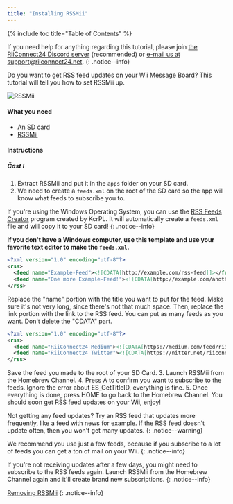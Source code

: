 ```yaml
---
title: "Installing RSSMii"
---
```


{% include toc title="Table of Contents" %}

If you need help for anything regarding this tutorial, please join [the RiiConnect24 Discord server](https://discord.gg/rc24) (recommended) or [e-mail us at support@riiconnect24.net](mailto:support@riiconnect24.net).
{: .notice--info}

Do you want to get RSS feed updates on your Wii Message Board? This tutorial will tell you how to set RSSMii up.

![RSSMii](/images/rssmii.png)

#### What you need

* An SD card
* [RSSMii](https://github.com/RiiConnect24/rssmii/releases)

#### Instructions
##### Část I

1. Extract RSSMii and put it in the `apps` folder on your SD card.
2. We need to create a `feeds.xml` on the root of the SD card so the app will know what feeds to subscribe you to.

If you're using the Windows Operating System, you can use the [RSS Feeds Creator](https://github.com/RiiConnect24/rssmii/releases/download/v1.4.1/RSSFeedsCreator.bat) program created by KcrPL. It will automatically create a `feeds.xml` file and will copy it to your SD card!
{: .notice--info}

<b>If you don't have a Windows computer, use this template and use your favorite text editor to make the `feeds.xml`.</b>

```xml
<?xml version="1.0" encoding="utf-8"?>
<rss>
  <feed name="Example-Feed"><![CDATA[http://example.com/rss-feed]]></feed>
  <feed name="One more Example-Feed!"><![CDATA[http://example.com/another_rss-feed]]></feed>
</rss>
```

Replace the "name" portion with the title you want to put for the feed. Make sure it's not very long, since there's not that much space. Then, replace the link portion with the link to the RSS feed. You can put as many feeds as you want. Don't delete the "CDATA" part.

```xml
<?xml version="1.0" encoding="utf-8"?>
<rss>
  <feed name="RiiConnect24 Medium"><![CDATA[https://medium.com/feed/riiconnect24]]></feed>
  <feed name="RiiConnect24 Twitter"><![CDATA[https://nitter.net/riiconnect24/rss]]></feed>
</rss>
```

Save the feed you made to the root of your SD Card.
3. Launch RSSMii from the Homebrew Channel.
4. Press A to confirm you want to subscribe to the feeds. Ignore the error about ES_GetTitleID, everything is fine.
5. Once everything is done, press HOME to go back to the Homebrew Channel. You should soon get RSS feed updates on your Wii, enjoy!

Not getting any feed updates? Try an RSS feed that updates more frequently, like a feed with news for example. If the RSS feed doesn't update often, then you won't get many updates.
{: .notice--warning}

We recommend you use just a few feeds, because if you subscribe to a lot of feeds you can get a ton of mail on your Wii.
{: .notice--info}

If you're not receiving updates after a few days, you might need to subscribe to the RSS feeds again. Launch RSSMii from the Homebrew Channel again and it'll create brand new subscriptions.
{: .notice--info}

[Removing RSSMii](rssmii-remove)
{: .notice--info}
